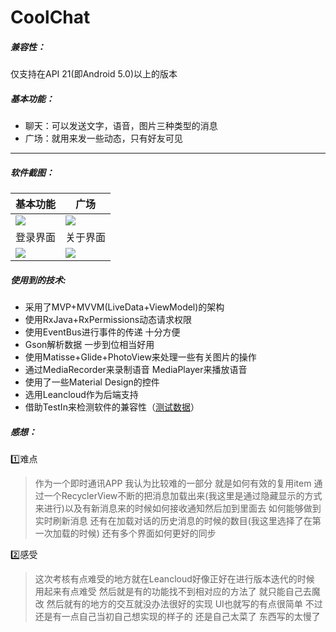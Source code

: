 # CoolChat

##### 兼容性：

仅支持在API 21(即Android 5.0)以上的版本

##### 基本功能：

- 聊天：可以发送文字，语音，图片三种类型的消息 
- 广场：就用来发一些动态，只有好友可见

---

##### 软件截图：



| 基本功能                                                     | 广场                                                         |
| ------------------------------------------------------------ | ------------------------------------------------------------ |
| <img src="http://lc-psmpgrly.cn-n1.lcfile.com/F8oVNDd33QkhcbM7ZtoRilXOIhFUHgVWRyrAUJgq.gif" with="220"> | <img src="http://lc-psmpgrly.cn-n1.lcfile.com/mz4eGGW7LnqEt2xppRmV0n5ERdch5ZcAJOroJD32.gif" with="220"> |
| 登录界面                                                     | 关于界面                                                     |
| <img src="http://lc-psmpgrly.cn-n1.lcfile.com/lVnicf2JydJwNQzxeKM0mRFTMaAwMowK2FJx6qA5.jpg" with="220"> | <img src="http://lc-psmpgrly.cn-n1.lcfile.com/nrSpD55b276M9MMjgLobXHzARZeSw14jExH7J6EV.jpg" with="220"> |

##### 使用到的技术:

- 采用了MVP+MVVM(LiveData+ViewModel)的架构
- 使用RxJava+RxPermissions动态请求权限
- 使用EventBus进行事件的传递 十分方便
- Gson解析数据 一步到位相当好用
- 使用Matisse+Glide+PhotoView来处理一些有关图片的操作
- 通过MediaRecorder来录制语音 MediaPlayer来播放语音
- 使用了一些Material Design的控件 
- 选用Leancloud作为后端支持
- 借助TestIn来检测软件的兼容性（[测试数据]()）

##### 感想：

:one:难点

>作为一个即时通讯APP 我认为比较难的一部分 就是如何有效的复用item 通过一个RecyclerView不断的把消息加载出来(我这里是通过隐藏显示的方式来进行)以及有新消息来的时候如何接收通知然后加到里面去 如何能够做到实时刷新消息  还有在加载对话的历史消息的时候的数目(我这里选择了在第一次加载的时候) 还有多个界面如何更好的同步 

:two:感受

>这次考核有点难受的地方就在Leancloud好像正好在进行版本迭代的时候 用起来有点难受  然后就是有的功能找不到相对应的方法了 就只能自己去魔改 然后就有的地方的交互就没办法很好的实现 UI也就写的有点很简单 不过还是有一点自己当初自己想实现的样子的 还是自己太菜了 东西写的太慢了